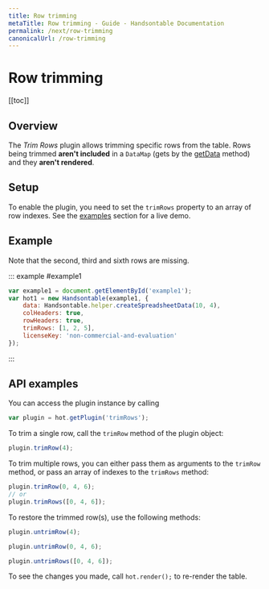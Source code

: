 ```yaml
---
title: Row trimming
metaTitle: Row trimming - Guide - Handsontable Documentation
permalink: /next/row-trimming
canonicalUrl: /row-trimming
---
```


# Row trimming

[[toc]]

## Overview

The _Trim Rows_ plugin allows trimming specific rows from the table. Rows being trimmed **aren't included** in a `DataMap` (gets by the [getData](api/core.md#getData) method) and they **aren't rendered**.

## Setup

To enable the plugin, you need to set the `trimRows` property to an array of row indexes.
See the [examples](#example) section for a live demo.

## Example

Note that the second, third and sixth rows are missing.

::: example #example1
```js
var example1 = document.getElementById('example1');
var hot1 = new Handsontable(example1, {
    data: Handsontable.helper.createSpreadsheetData(10, 4),
    colHeaders: true,
    rowHeaders: true,
    trimRows: [1, 2, 5],
    licenseKey: 'non-commercial-and-evaluation'
});
```
:::

## API examples

You can access the plugin instance by calling

```js
var plugin = hot.getPlugin('trimRows');
```

To trim a single row, call the `trimRow` method of the plugin object:

```js
plugin.trimRow(4);
```
To trim multiple rows, you can either pass them as arguments to the `trimRow` method, or pass an array of indexes to the `trimRows` method:

```js
plugin.trimRow(0, 4, 6);
// or
plugin.trimRows([0, 4, 6]);
```

To restore the trimmed row(s), use the following methods:

```js
plugin.untrimRow(4);
```
```js
plugin.untrimRow(0, 4, 6);
```
```js
plugin.untrimRows([0, 4, 6]);
```

To see the changes you made, call `hot.render();` to re-render the table.
